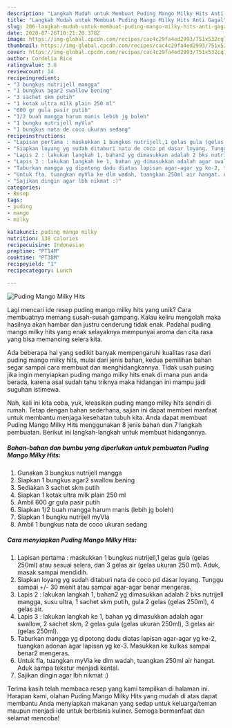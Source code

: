 ```yaml
---
description: "Langkah Mudah untuk Membuat Puding Mango Milky Hits Anti Gagal"
title: "Langkah Mudah untuk Membuat Puding Mango Milky Hits Anti Gagal"
slug: 206-langkah-mudah-untuk-membuat-puding-mango-milky-hits-anti-gagal
date: 2020-07-26T10:21:20.378Z
image: https://img-global.cpcdn.com/recipes/cac4c29fa4ed2993/751x532cq70/puding-mango-milky-hits-foto-resep-utama.jpg
thumbnail: https://img-global.cpcdn.com/recipes/cac4c29fa4ed2993/751x532cq70/puding-mango-milky-hits-foto-resep-utama.jpg
cover: https://img-global.cpcdn.com/recipes/cac4c29fa4ed2993/751x532cq70/puding-mango-milky-hits-foto-resep-utama.jpg
author: Cordelia Rice
ratingvalue: 3.8
reviewcount: 14
recipeingredient:
- "3 bungkus nutrijell mangga"
- "1 bungkus agar2 swallow bening"
- "3 sachet skm putih"
- "1 kotak ultra milk plain 250 ml"
- "600 gr gula pasir putih"
- "1/2 buah mangga harum manis lebih jg boleh"
- "1 bungku nutrijell myVla"
- "1 bungkus nata de coco ukuran sedang"
recipeinstructions:
- "Lapisan pertama : maskukkan 1 bungkus nutrijell,1 gelas gula (gelas 250ml) atau sesuai selera, dan 3 gelas air (gelas ukuran 250 ml). Aduk, masak sampai mendidih."
- "Siapkan loyang yg sudah ditaburi nata de coco pd dasar loyang. Tunggu sampai +/- 30 menit atau sampai agar-agar benar mengeras."
- "Lapis 2 : lakukan langkah 1, bahan2 yg dimasukkan adalah 2 bks nutrijell mangga, susu ultra, 1 sachet skm putih, gula 2 gelas (gelas 250ml), 4 gelas air."
- "Lapis 3 : lakukan langkah ke 1, bahan yg dimasukkan adalah agar swallow, 2 sachet skm, 2 gelas gula (gelas ukuran 250ml), 3 gelas air (gelas 250ml)."
- "Taburkan mangga yg dipotong dadu diatas lapisan agar-agar yg ke-2, tuangkan adonan agar lapisan yg ke-3. Masukkan ke kulkas sampai benar2 mengeras."
- "Untuk fla, tuangkan myVla ke dlm wadah, tuangkan 250ml air hangat. Aduk sampa tekstur menjadi kental."
- "Sajikan dingin agar lbh nikmat :)"
categories:
- Resep
tags:
- puding
- mango
- milky

katakunci: puding mango milky 
nutrition: 138 calories
recipecuisine: Indonesian
preptime: "PT14M"
cooktime: "PT38M"
recipeyield: "1"
recipecategory: Lunch

---
```



![Puding Mango Milky Hits](https://img-global.cpcdn.com/recipes/cac4c29fa4ed2993/751x532cq70/puding-mango-milky-hits-foto-resep-utama.jpg)

Lagi mencari ide resep puding mango milky hits yang unik? Cara membuatnya memang susah-susah gampang. Kalau keliru mengolah maka hasilnya akan hambar dan justru cenderung tidak enak. Padahal puding mango milky hits yang enak selayaknya mempunyai aroma dan cita rasa yang bisa memancing selera kita.



Ada beberapa hal yang sedikit banyak mempengaruhi kualitas rasa dari puding mango milky hits, mulai dari jenis bahan, kedua pemilihan bahan segar sampai cara membuat dan menghidangkannya. Tidak usah pusing jika ingin menyiapkan puding mango milky hits enak di mana pun anda berada, karena asal sudah tahu triknya maka hidangan ini mampu jadi suguhan istimewa.


Nah, kali ini kita coba, yuk, kreasikan puding mango milky hits sendiri di rumah. Tetap dengan bahan sederhana, sajian ini dapat memberi manfaat untuk membantu menjaga kesehatan tubuh kita. Anda dapat membuat Puding Mango Milky Hits menggunakan 8 jenis bahan dan 7 langkah pembuatan. Berikut ini langkah-langkah untuk membuat hidangannya.

<!--inarticleads1-->

##### Bahan-bahan dan bumbu yang diperlukan untuk pembuatan Puding Mango Milky Hits:

1. Gunakan 3 bungkus nutrijell mangga
1. Siapkan 1 bungkus agar2 swallow bening
1. Sediakan 3 sachet skm putih
1. Siapkan 1 kotak ultra milk plain 250 ml
1. Ambil 600 gr gula pasir putih
1. Siapkan 1/2 buah mangga harum manis (lebih jg boleh)
1. Siapkan 1 bungku nutrijell myVla
1. Ambil 1 bungkus nata de coco ukuran sedang




<!--inarticleads2-->

##### Cara menyiapkan Puding Mango Milky Hits:

1. Lapisan pertama : maskukkan 1 bungkus nutrijell,1 gelas gula (gelas 250ml) atau sesuai selera, dan 3 gelas air (gelas ukuran 250 ml). Aduk, masak sampai mendidih.
1. Siapkan loyang yg sudah ditaburi nata de coco pd dasar loyang. Tunggu sampai +/- 30 menit atau sampai agar-agar benar mengeras.
1. Lapis 2 : lakukan langkah 1, bahan2 yg dimasukkan adalah 2 bks nutrijell mangga, susu ultra, 1 sachet skm putih, gula 2 gelas (gelas 250ml), 4 gelas air.
1. Lapis 3 : lakukan langkah ke 1, bahan yg dimasukkan adalah agar swallow, 2 sachet skm, 2 gelas gula (gelas ukuran 250ml), 3 gelas air (gelas 250ml).
1. Taburkan mangga yg dipotong dadu diatas lapisan agar-agar yg ke-2, tuangkan adonan agar lapisan yg ke-3. Masukkan ke kulkas sampai benar2 mengeras.
1. Untuk fla, tuangkan myVla ke dlm wadah, tuangkan 250ml air hangat. Aduk sampa tekstur menjadi kental.
1. Sajikan dingin agar lbh nikmat :)




Terima kasih telah membaca resep yang kami tampilkan di halaman ini. Harapan kami, olahan Puding Mango Milky Hits yang mudah di atas dapat membantu Anda menyiapkan makanan yang sedap untuk keluarga/teman maupun menjadi ide untuk berbisnis kuliner. Semoga bermanfaat dan selamat mencoba!
